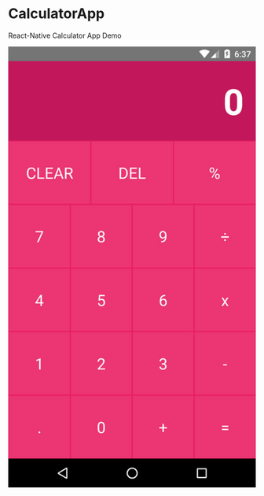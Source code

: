 # CalculatorApp
React-Native Calculator App Demo


![Calculator](https://github.com/grath92/CalculatorApp/blob/master/screenshot.jpg)



